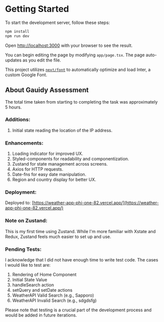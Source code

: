 # Getting Started

To start the development server, follow these steps:

```bash
npm install
npm run dev
```

Open [http://localhost:3000](http://localhost:3000) with your browser to see the result.

You can begin editing the page by modifying `app/page.tsx`. The page auto-updates as you edit the file.

This project utilizes [`next/font`](https://nextjs.org/docs/basic-features/font-optimization) to automatically optimize and load Inter, a custom Google Font.

## About Gauidy Assessment

The total time taken from starting to completing the task was approximately 5 hours.

### Additions:
1. Initial state reading the location of the IP address.

### Enhancements:
1. Loading indicator for improved UX.
2. Styled-components for readability and componentization.
3. Zustand for state management across screens.
4. Axios for HTTP requests.
5. Date-fns for easy date manipulation.
6. Region and country display for better UX.

### Deployment:
Deployed to: [https://weather-app-phi-one-82.vercel.app/](https://weather-app-phi-one-82.vercel.app/)

### Note on Zustand:
This is my first time using Zustand. While I'm more familiar with Xstate and Redux, Zustand feels much easier to set up and use.

### Pending Tests:
I acknowledge that I did not have enough time to write test code. The cases I would like to test are:
1. Rendering of Home Component
2. Initial State Value
3. handleSearch action
4. setQuery and setDate actions
5. WeatherAPI Valid Search (e.g., Sapporo)
6. WeatherAPI Invalid Search (e.g., sdgdsfg)

Please note that testing is a crucial part of the development process and would be added in future iterations.